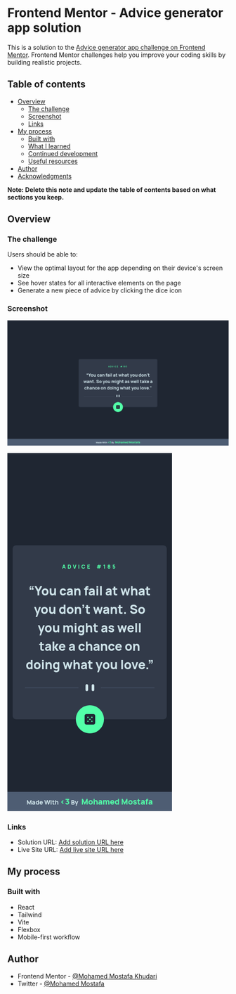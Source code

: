 # Frontend Mentor - Advice generator app solution

This is a solution to the [Advice generator app challenge on Frontend Mentor](https://www.frontendmentor.io/challenges/advice-generator-app-QdUG-13db). Frontend Mentor challenges help you improve your coding skills by building realistic projects.

## Table of contents

- [Overview](#overview)
  - [The challenge](#the-challenge)
  - [Screenshot](#screenshot)
  - [Links](#links)
- [My process](#my-process)
  - [Built with](#built-with)
  - [What I learned](#what-i-learned)
  - [Continued development](#continued-development)
  - [Useful resources](#useful-resources)
- [Author](#author)
- [Acknowledgments](#acknowledgments)

**Note: Delete this note and update the table of contents based on what sections you keep.**

## Overview

### The challenge

Users should be able to:

- View the optimal layout for the app depending on their device's screen size
- See hover states for all interactive elements on the page
- Generate a new piece of advice by clicking the dice icon

### Screenshot

![](./src/assets/screenshotDesktop.png)

![](./src/assets/screenshotMobile.png)

### Links

- Solution URL: [Add solution URL here](https://your-solution-url.com)
- Live Site URL: [Add live site URL here](https://mohamedmostafakhudari.github.io/advice-generator-app-frontendmentor/)

## My process

### Built with

- React
- Tailwind
- Vite
- Flexbox
- Mobile-first workflow

## Author

- Frontend Mentor - [@Mohamed Mostafa Khudari](https://www.frontendmentor.io/profile/cheng-moo)
- Twitter - [@Mohamed Mostafa](https://twitter.com/MohamedM_ostafa)

